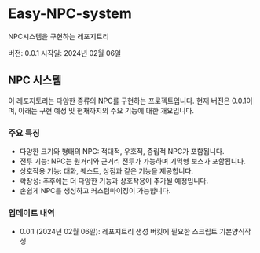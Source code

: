 # Easy-NPC-system
NPC시스템을 구현하는 레포지트리

버전: 0.0.1
시작일: 2024년 02월 06일

## NPC 시스템
이 레포지토리는 다양한 종류의 NPC를 구현하는 프로젝트입니다. 현재 버전은 0.0.1이며, 아래는 구현 예정 및 현재까지의 주요 기능에 대한 개요입니다.

### 주요 특징
- 다양한 크기와 형태의 NPC: 적대적, 우호적, 중립적 NPC가 포함됩니다.
- 전투 기능: NPC는 원거리와 근거리 전투가 가능하며 기믹형 보스가 포함됩니다.
- 상호작용 기능: 대화, 퀘스트, 상점과 같은 기능을 제공합니다.
- 확장성: 추후에는 더 다양한 기능과 상호작용이 추가될 예정입니다.
- 손쉽게 NPC를 생성하고 커스텀마이징이 가능합니다.

### 업데이트 내역
- 0.0.1 (2024년 02월 06일): 레포지트리 생성 버킷에 필요한 스크립트 기본양식작성
